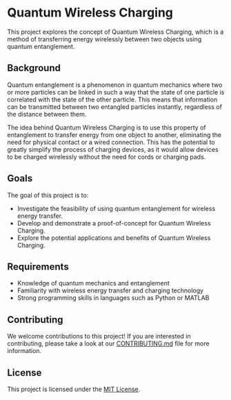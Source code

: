 # Quantum Wireless Charging

This project explores the concept of Quantum Wireless Charging, which is a method of transferring energy wirelessly between two objects using quantum entanglement.

## Background

Quantum entanglement is a phenomenon in quantum mechanics where two or more particles can be linked in such a way that the state of one particle is correlated with the state of the other particle. This means that information can be transmitted between two entangled particles instantly, regardless of the distance between them.

The idea behind Quantum Wireless Charging is to use this property of entanglement to transfer energy from one object to another, eliminating the need for physical contact or a wired connection. This has the potential to greatly simplify the process of charging devices, as it would allow devices to be charged wirelessly without the need for cords or charging pads.

## Goals

The goal of this project is to:

- Investigate the feasibility of using quantum entanglement for wireless energy transfer.
- Develop and demonstrate a proof-of-concept for Quantum Wireless Charging.
- Explore the potential applications and benefits of Quantum Wireless Charging.

## Requirements

- Knowledge of quantum mechanics and entanglement
- Familiarity with wireless energy transfer and charging technology
- Strong programming skills in languages such as Python or MATLAB

## Contributing

We welcome contributions to this project! If you are interested in contributing, please take a look at our [CONTRIBUTING.md](CONTRIBUTING.md) file for more information.

## License

This project is licensed under the [MIT License](LICENSE.md).

